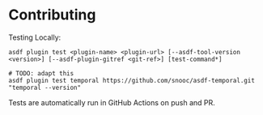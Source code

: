 # Contributing

Testing Locally:

```shell
asdf plugin test <plugin-name> <plugin-url> [--asdf-tool-version <version>] [--asdf-plugin-gitref <git-ref>] [test-command*]

# TODO: adapt this
asdf plugin test temporal https://github.com/snooc/asdf-temporal.git "temporal --version"
```

Tests are automatically run in GitHub Actions on push and PR.
